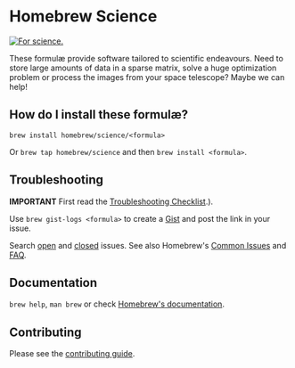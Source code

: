 # Homebrew Science
[![For science.](http://i.imgur.com/Bswp1.png)](http://xkcd.com/585)

These formulæ provide software tailored to scientific endeavours. Need to store
large amounts of data in a sparse matrix, solve a huge optimization problem or
process the images from your space telescope? Maybe we can help!

## How do I install these formulæ?
`brew install homebrew/science/<formula>`

Or `brew tap homebrew/science` and then `brew install <formula>`.

## Troubleshooting
**IMPORTANT** First read the [Troubleshooting Checklist](https://github.com/Homebrew/brew/blob/master/share/doc/homebrew/Troubleshooting.md#troubleshooting).).

Use `brew gist-logs <formula>` to create a [Gist](https://gist.github.com/) and post the link in your issue.

Search [open](https://github.com/Homebrew/homebrew-science/issues?state=open) and [closed](https://github.com/Homebrew/homebrew-science/issues?state=closed) issues. See also Homebrew's  [Common Issues](https://github.com/Homebrew/brew/blob/master/share/doc/homebrew/Common-Issues.md) and [FAQ](https://github.com/Homebrew/brew/blob/master/share/doc/homebrew/FAQ.md).

## Documentation
`brew help`, `man brew` or check [Homebrew's documentation](https://github.com/Homebrew/homebrew/tree/master/share/doc/homebrew#readme).

## Contributing
Please see the [contributing guide](https://github.com/Homebrew/homebrew-science/blob/master/.github/CONTRIBUTING.md).
